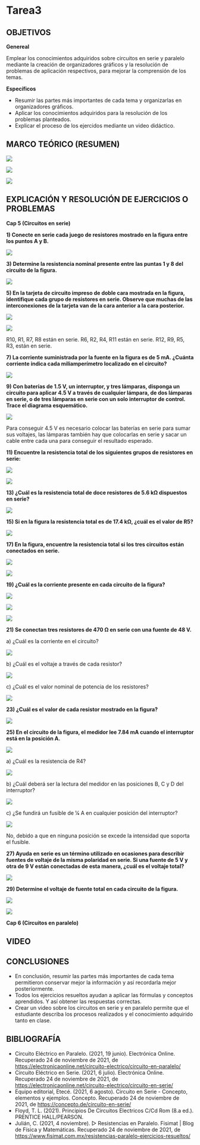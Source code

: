 # Tarea3

## OBJETIVOS

**Genereal**

Emplear los conocimientos adquiridos sobre circuitos en serie y paralelo mediante la creación de organizadores gráficos y la resolución de problemas de aplicación respectivos, para mejorar la comprensión de los temas.

**Específicos**

-	Resumir las partes más importantes de cada tema y organizarlas en organizadores gráficos.
-	Aplicar los conocimientos adquiridos para la resolución de los problemas planteados.
-	Explicar el proceso de los ejercidos mediante un video didáctico.

## MARCO TEÓRICO (RESUMEN)

![](https://github.com/bavargas5/Tarea3/blob/main/IMGBV/1.png)

![](https://github.com/bavargas5/Tarea3/blob/main/IMGBV/2.png)

![](https://github.com/bavargas5/Tarea3/blob/main/IMGBV/3.png)

## EXPLICACIÓN Y RESOLUCIÓN DE EJERCICIOS O PROBLEMAS

**Cap 5 (Circuitos en serie)**

**1) Conecte en serie cada juego de resistores mostrado en la figura entre los puntos A y B.**

![](https://github.com/bavargas5/Tarea3/blob/main/IMGBV/4.png)

**3) Determine la resistencia nominal presente entre las puntas 1 y 8 del circuito de la figura.**

![](https://github.com/bavargas5/Tarea3/blob/main/IMGBV/5.png)

**5) En la tarjeta de circuito impreso de doble cara mostrada en la figura, identifique cada grupo de resistores en serie. Observe que muchas de las interconexiones de la tarjeta van de la cara anterior a la cara posterior.**

![](https://github.com/bavargas5/Tarea3/blob/main/IMGBV/6.png)

![](https://github.com/bavargas5/Tarea3/blob/main/IMGBV/7.png)

R10, R1, R7, R8 están en serie.
R6, R2, R4, R11 están en serie.
R12, R9, R5, R3, están en serie.

**7) La corriente suministrada por la fuente en la figura es de 5 mA. ¿Cuánta corriente indica cada miliamperímetro localizado en el circuito?**

![](https://github.com/bavargas5/Tarea3/blob/main/IMGBV/8.png)

**9) Con baterías de 1.5 V, un interruptor, y tres lámparas, disponga un circuito para aplicar 4.5 V a través de cualquier lámpara, de dos lámparas en serie, o de tres lámparas en serie con un solo interruptor de control. Trace el diagrama esquemático.**

![](https://github.com/bavargas5/Tarea3/blob/main/IMGBV/9.png)

Para conseguir 4.5 V es necesario colocar las baterías en serie para sumar sus voltajes, las lámparas también hay que colocarlas en serie y sacar un cable entre cada una para conseguir el resultado esperado.

**11) Encuentre la resistencia total de los siguientes grupos de resistores en serie:**

![](https://github.com/bavargas5/Tarea3/blob/main/IMGBV/10.png)

![](https://github.com/bavargas5/Tarea3/blob/main/IMGBV/11.png)

**13) ¿Cuál es la resistencia total de doce resistores de 5.6 kΩ dispuestos en serie?**

![](https://github.com/bavargas5/Tarea3/blob/main/IMGBV/12.png)

**15) Si en la figura la resistencia total es de 17.4 kΩ, ¿cuál es el valor de R5?**

![](https://github.com/bavargas5/Tarea3/blob/main/IMGBV/13.png)

**17) En la figura, encuentre la resistencia total si los tres circuitos están conectados en serie.**

![](https://github.com/bavargas5/Tarea3/blob/main/IMGBV/14.png)

![](https://github.com/bavargas5/Tarea3/blob/main/IMGBV/15.png)

**19) ¿Cuál es la corriente presente en cada circuito de la figura?**

![](https://github.com/bavargas5/Tarea3/blob/main/IMGBV/16.png)

![](https://github.com/bavargas5/Tarea3/blob/main/IMGBV/17.png)

![](https://github.com/bavargas5/Tarea3/blob/main/IMGBV/18.png)

**21) Se conectan tres resistores de 470 Ω en serie con una fuente de 48 V.**

a) ¿Cuál es la corriente en el circuito?

![](https://github.com/bavargas5/Tarea3/blob/main/IMGBV/19.png)

b) ¿Cuál es el voltaje a través de cada resistor?

![](https://github.com/bavargas5/Tarea3/blob/main/IMGBV/20.png)

c) ¿Cuál es el valor nominal de potencia de los resistores?

![](https://github.com/bavargas5/Tarea3/blob/main/IMGBV/21.png)

**23) ¿Cuál es el valor de cada resistor mostrado en la figura?**

![](https://github.com/bavargas5/Tarea3/blob/main/IMGBV/22.png)

**25) En el circuito de la figura, el medidor lee 7.84 mA cuando el interruptor está en la posición A.**

![](https://github.com/bavargas5/Tarea3/blob/main/IMGBV/23.png)

a) ¿Cuál es la resistencia de R4?


![](https://github.com/bavargas5/Tarea3/blob/main/IMGBV/24.png)

b) ¿Cuál deberá ser la lectura del medidor en las posiciones B, C y D del interruptor?


![](https://github.com/bavargas5/Tarea3/blob/main/IMGBV/25.png)

c) ¿Se fundirá un fusible de 1⁄4 A en cualquier posición del interruptor?

![](https://github.com/bavargas5/Tarea3/blob/main/IMGBV/26.png)

No, debido a que en ninguna posición se excede la intensidad que soporta el fusible.

**27) Ayuda en serie es un término utilizado en ocasiones para describir fuentes de voltaje de la misma polaridad en serie. Si una fuente de 5 V y otra de 9 V están conectadas de esta manera, ¿cuál es el voltaje total?**

![](https://github.com/bavargas5/Tarea3/blob/main/IMGBV/27.png)

**29) Determine el voltaje de fuente total en cada circuito de la figura.**

![](https://github.com/bavargas5/Tarea3/blob/main/IMGBV/28.png)

![](https://github.com/bavargas5/Tarea3/blob/main/IMGBV/29.png)


**Cap 6 (Circuitos en paralelo)**

## VIDEO

## CONCLUSIONES

-	En conclusión, resumir las partes más importantes de cada tema permitieron conservar mejor la información y así recordarla mejor posteriormente.
-	Todos los ejercicios resueltos ayudan a aplicar las fórmulas y conceptos aprendidos. Y así obtener las respuestas correctas.
-	Crear un video sobre los circuitos en serie y en paralelo permite que el estudiante describa los procesos realizados y el conocimiento adquirido tanto en clase.

## BIBLIOGRAFÍA

- Circuito Eléctrico en Paralelo. (2021, 19 junio). Electrónica Online. Recuperado 24 de noviembre de 2021, de https://electronicaonline.net/circuito-electrico/circuito-en-paralelo/
- Circuito Eléctrico en Serie. (2021, 6 julio). Electrónica Online. Recuperado 24 de noviembre de 2021, de https://electronicaonline.net/circuito-electrico/circuito-en-serie/
- Equipo editorial, Etecé. (2021, 6 agosto). Circuito en Serie - Concepto, elementos y ejemplos. Concepto. Recuperado 24 de noviembre de 2021, de https://concepto.de/circuito-en-serie/
- Floyd, T. L. (2021). Principios De Circuitos Electricos C/Cd Rom (8.a ed.). PRENTICE HALL/PEARSON.
- Julián, C. (2021, 4 noviembre). ▷ Resistencias en Paralelo. Fisimat | Blog de Física y Matemáticas. Recuperado 24 de noviembre de 2021, de https://www.fisimat.com.mx/resistencias-paralelo-ejercicios-resueltos/
